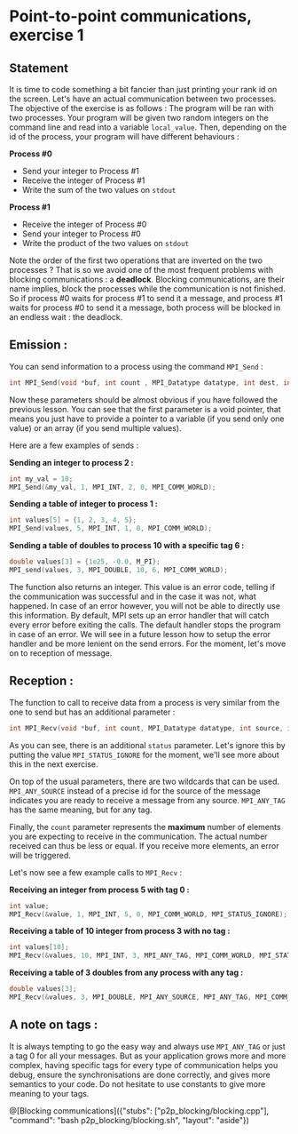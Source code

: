 # Point-to-point communications, exercise 1

## Statement

It is time to code something a bit fancier than just printing your rank id on the screen. Let's have an actual communication between two processes. The objective of the exercise is as follows : The program will be ran with two processes. Your program will be given two random integers on the command line and read into a variable `local_value`. Then, depending on the id of the process, your program will have different behaviours :

**Process #0**

* Send your integer to Process #1
* Receive the integer of Process #1
* Write the sum of the two values on `stdout`

**Process #1**

* Receive the integer of Process #0
* Send your integer to Process #0
* Write the product of the two values on `stdout`

Note the order of the first two operations that are inverted on the two processes ? That is so we avoid one of the most frequent problems with blocking communications : a **deadlock**. Blocking communications, are their name implies, block the processes while the communication is not finished. So if process #0 waits for process #1 to send it a message, and process #1 waits for process #0 to send it a message, both process will be blocked in an endless wait : the deadlock.

## Emission :

You can send information to a process using the command `MPI_Send` :

```cpp
int MPI_Send(void *buf, int count , MPI_Datatype datatype, int dest, int tag, MPI_Comm comm)
```

Now these parameters should be almost obvious if you have followed the previous lesson. You can see that the first parameter is a void pointer, that means you just have to provide a pointer to a variable (if you send only one value) or an array (if you send multiple values).

Here are a few examples of sends :

**Sending an integer to process 2 :**

```cpp
int my_val = 10;
MPI_Send(&my_val, 1, MPI_INT, 2, 0, MPI_COMM_WORLD);
```

**Sending a table of integer to process 1 :**

```cpp
int values[5] = {1, 2, 3, 4, 5};
MPI_Send(values, 5, MPI_INT, 1, 0, MPI_COMM_WORLD);
```

**Sending a table of doubles to process 10 with a specific tag 6 :**

```cpp
double values[3] = {1e25, -0.0, M_PI};
MPI_send(values, 3, MPI_DOUBLE, 10, 6, MPI_COMM_WORLD);
```

The function also returns an integer. This value is an error code, telling if the communication was successful and in the case it was not, what happened. In case of an error however, you will not be able to directly use this information. By default, MPI sets up an error handler that will catch every error before exiting the calls. The default handler stops the program in case of an error. We will see in a future lesson how to setup the error handler and be more lenient on the send errors. For the moment, let's move on to reception of message.

## Reception :

The function to call to receive data from a process is very similar from the one to send but has an additional parameter :

```cpp
int MPI_Recv(void *buf, int count, MPI_Datatype datatype, int source, int tag, MPI_Comm comm, MPI_Status *status);
```

As you can see, there is an additional `status` parameter. Let's ignore this by putting the value `MPI_STATUS_IGNORE` for the moment, we'll see more about this in the next exercise.

On top of the usual parameters, there are two wildcards that can be used. `MPI_ANY_SOURCE` instead of a precise id for the source of the message indicates you are ready to receive a message from any source. `MPI_ANY_TAG` has the same meaning, but for any tag.

Finally, the `count` parameter represents the **maximum** number of elements you are expecting to receive in the communication. The actual number received can thus be less or equal. If you receive more elements, an error will be triggered.

Let's now see a few example calls to `MPI_Recv` :


**Receiving an integer from process 5 with tag 0 :**

```cpp
int value;
MPI_Recv(&value, 1, MPI_INT, 5, 0, MPI_COMM_WORLD, MPI_STATUS_IGNORE);
```

**Receiving a table of 10 integer from process 3 with no tag :**

```cpp
int values[10];
MPI_Recv(&values, 10, MPI_INT, 3, MPI_ANY_TAG, MPI_COMM_WORLD, MPI_STATUS_IGNORE);
```

**Receiving a table of 3 doubles from any process with any tag :**

```cpp
double values[3];
MPI_Recv(&values, 3, MPI_DOUBLE, MPI_ANY_SOURCE, MPI_ANY_TAG, MPI_COMM_WORLD, MPI_STATUS_IGNORE);
```

## A note on tags :

It is always tempting to go the easy way and always use `MPI_ANY_TAG` or just a tag 0 for all your messages. But as your application grows more and more complex, having specific tags for every type of communication helps you debug, ensure the synchronisations are done correctly, and gives more semantics to your code. Do not hesitate to use constants to give more meaning to your tags.

@[Blocking communications]({"stubs": ["p2p_blocking/blocking.cpp"], "command": "bash p2p_blocking/blocking.sh", "layout": "aside"})

